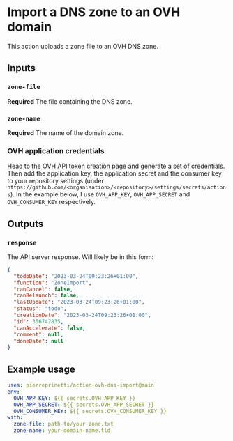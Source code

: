 # Import a DNS zone to an OVH domain

This action uploads a zone file to an OVH DNS zone.

## Inputs

### `zone-file`

**Required** The file containing the DNS zone.

### `zone-name`

**Required** The name of the domain zone.

### OVH application credentials

Head to the [OVH API token creation
page](https://eu.api.ovh.com/createToken/index.cgi?GET=/*&PUT=/*&POST=/*&DELETE=/*)
and generate a set of credentials. Then add the application key, the
application secret and the consumer key to your repository settings (under
`https://github.com/<organisation>/<repository>/settings/secrets/actions`). In
the example below, I use `OVH_APP_KEY`, `OVH_APP_SECRET` and `OVH_CONSUMER_KEY`
respectively.

## Outputs

### `response`

The API server response. Will likely be in this form:
```json
{
  "todoDate": "2023-03-24T09:23:26+01:00",
  "function": "ZoneImport",
  "canCancel": false,
  "canRelaunch": false,
  "lastUpdate": "2023-03-24T09:23:26+01:00",
  "status": "todo",
  "creationDate": "2023-03-24T09:23:26+01:00",
  "id": 356742835,
  "canAccelerate": false,
  "comment": null,
  "doneDate": null
}
```

## Example usage

```yaml
uses: pierreprinetti/action-ovh-dns-import@main
env:
  OVH_APP_KEY: ${{ secrets.OVH_APP_KEY }}
  OVH_APP_SECRET: ${{ secrets.OVH_APP_SECRET }}
  OVH_CONSUMER_KEY: ${{ secrets.OVH_CONSUMER_KEY }}
with:
  zone-file: path-to/your-zone.txt
  zone-name: your-domain-name.tld
```
